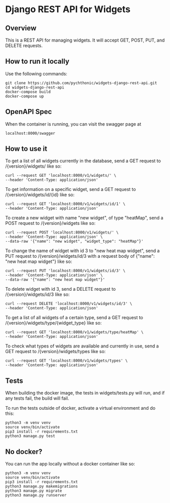 # Django REST API for Widgets

## Overview

This is a REST API for managing widgets. It will accept GET, POST, PUT,
and DELETE requests. 

## How to run it locally

Use the following commands:

```
git clone https://github.com/pychthonic/widgets-django-rest-api.git
cd widgets-django-rest-api
docker-compose build
docker-compose up
```

## OpenAPI Spec

When the container is running, you can visit the swagger page at 

```
localhost:8000/swagger
```

## How to use it

To get a list of all widgets currently in the database, send a GET
request to /{version}/widgets/ like so:

```
curl --request GET 'localhost:8000/v1/widgets/' \
--header 'Content-Type: application/json'
```

To get information on a specific widget, send a GET request to
/{version}/widgets/id/{id} like so:

```
curl --request GET 'localhost:8000/v1/widgets/id/1' \
--header 'Content-Type: application/json'
```

To create a new widget with name "new widget", of type "heatMap", send
a POST request to /{version}/widgets like so:

```
curl --request POST 'localhost:8000/v1/widgets/' \
--header 'Content-Type: application/json' \
--data-raw '{"name": "new widget", "widget_type": "heatMap"}'
```

To change the name of widget with id 3 to "new heat map widget", send a 
PUT request to /{version}/widgets/id/3 with a request body of
{"name": "new heat map widget"} like so:

```
curl --request PUT 'localhost:8000/v1/widgets/id/3' \
--header 'Content-Type: application/json' \
--data-raw '{"name": "new heat map widget"}'
```

To delete widget with id 3, send a DELETE request to
/{version}/widgets/id/3 like so:

```
curl --request DELETE 'localhost:8000/v1/widgets/id/3' \
--header 'Content-Type: application/json'
```

To get a list of all widgets of a certain type, send a GET request to
/{version}/widgets/type/{widget_type} like so:

```
curl --request GET 'localhost:8000/v1/widgets/type/heatMap' \
--header 'Content-Type: application/json'
```

To check what types of widgets are available and currently in use,
send a GET request to /{version}/widgets/types like so:

```
curl --request GET 'localhost:8000/v1/widgets/types' \
--header 'Content-Type: application/json'
```

## Tests

When building the docker image, the tests in widgets/tests.py will run,
and if any tests fail, the build will fail.

To run the tests outside of docker, activate a virtual environment and
do this:

```
python3 -m venv venv
source venv/bin/activate
pip3 install -r requirements.txt
python3 manage.py test
```

## No docker?

You can run the app locally without a docker container like so:

```
python3 -m venv venv
source venv/bin/activate
pip3 install -r requirements.txt
python3 manage.py makemigrations
python3 manage.py migrate
python3 manage.py runserver
```
